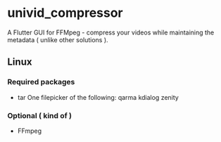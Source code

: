 # univid_compressor

A Flutter GUI for FFMpeg - compress your videos while maintaining the metadata ( unlike other solutions ).

## Linux
### Required packages

- tar
One filepicker of the following:  qarma kdialog zenity

### Optional ( kind of )

- FFmpeg
